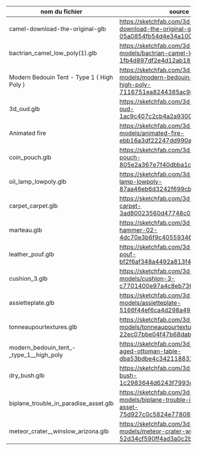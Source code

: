 | nom du fichier | source | Licence |
| --- | --- | --- |
| camel-download-the-original-glb | https://sketchfab.com/3d-models/camel-download-the-original-glb-05a0854fb54d4e34a100016545cc69e5 | CC BY Kenchoo |
| bactrian_camel_low_poly(1).glb | https://sketchfab.com/3d-models/bactrian-camel-low-poly-1fb4d897df2e4d12ab185302a36b3d5f | CC by nc sa  Nyilonelycompany |
| Modern Bedouin Tent - Type 1 ( High Poly ) | https://sketchfab.com/3d-models/modern-bedouin-tent-type-1-high-poly-7116751ea8244385ac9837bc919db50b | cc by Jamil_Khalili |
| 3d_oud.glb | https://sketchfab.com/3d-models/3d-oud-1ac9c407c2cb4a2a9300bdfd8ef19f52 | CC by sara El-sisi |
| Animated fire | https://sketchfab.com/3d-models/animated-fire-ebb16a3df22247dd990a04585de64741 | CC by Yannick Deharo |
| coin_pouch.glb | https://sketchfab.com/3d-models/coin-pouch-805e2a367e7f40dbba1ced88a48f297a | CC by Andy B |
| oil_lamp_lowpoly.glb | https://sketchfab.com/3d-models/oil-lamp-lowpoly-87aa46eb6d3242f699cb1b9fb3cfa4eb | CC by Vyacheslav_SD |
| carpet_carpet.glb | https://sketchfab.com/3d-models/carpet-carpet-3ad80023560d47748c00427be2bb3008 | CC by Mehdi Shahsavan |
| marteau.glb | https://sketchfab.com/3d-models/kcisa-hammer-02-4dc70e3b6f9c40559346e9a9ad038a5c | CC by Korea Culture Information Service Agency |
| leather_pouf.glb | https://sketchfab.com/3d-models/leather-pouf-bf2f6af348a4492a813f467ecd01b445 | CC by Valk |
| cushion_3.glb | https://sketchfab.com/3d-models/cushion-3-c7701400e97a4c8eb736945613a4cc54 | cc by Daniel.Orlando.Tapia | 
| assietteplate.glb | https://sketchfab.com/3d-models/assietteplate-5166f44ef6ca4d298a497acdf9b38a58 | CC by nc SalrunMacaod | 
|tonneaupourtextures.glb |https://sketchfab.com/3d-models/tonneaupourtextures-22ec07bbe04f47b68dab02484cb6871d | CC by Giriga | 
| modern_bedouin_tent_-_type_1__high_poly | https://sketchfab.com/3d-models/middle-aged-ottoman-table-dba53bdbe4c3421188314e61f6283e10 | CC by gauvain_boiche | 
| dry_bush.glb | https://sketchfab.com/3d-models/dry-bush-1c2983644d6243f7993c3d8cbd11fe0d | CC by Luis Gustavo | 
| biplane_trouble_in_paradise_asset.glb | https://sketchfab.com/3d-models/biplane-trouble-in-paradise-asset-75d927c0c5824e77808b7e822a833bc0 | CC attribution non commerciale by Icarus | 
| meteor_crater__winslow_arizona.glb | https://sketchfab.com/3d-models/meteor-crater-winslow-arizona-52d34cf590ff4ad3a0c2b4e197ec09fb | CC by Nate Loper 🗺️ ⛏🏺| 
